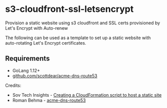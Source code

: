 # s3-cloudfront-ssl-letsencrypt
Provision a static website using s3 cloudfront and SSL certs provisioned by Let's Encrypt with Auto-renew

The following can be used as a template to set up a static website with auto-rotating Let's Encrypt certificates.

## Requirements
* GoLang 1.12+
* [github.com/scottdear/acme-dns-route53](https://github.com/scottdear/acme-dns-route53)




Credits:
* Sov Tech Insights - [ Creating a CloudFormation script to host a static site](https://medium.com/sovtech-insights/creating-a-cloudformation-script-to-host-a-static-site-on-s3-cloudfront-ssl-f9781c30e93c)
* Roman Behma - [acme-dns-route53](https://github.com/begmaroman/acme-dns-route53)
